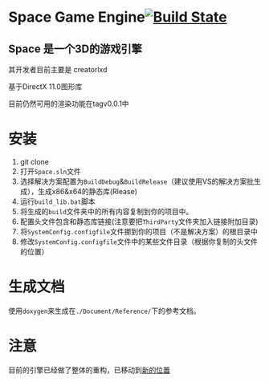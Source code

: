 # Space Game Engine[![Build State](https://ci.appveyor.com/api/projects/status/wgm69qg9437how6q?svg=true)](https://ci.appveyor.com/project/creatorlxd/space)

## Space 是一个3D的游戏引擎

其开发者目前主要是 creatorlxd

基于DirectX 11.0图形库

目前仍然可用的渲染功能在tagv0.0.1中

# 安装

1. git clone
2. 打开`Space.sln`文件
3. 选择解决方案配置为`BuildDebug`&`BuildRelease`（建议使用VS的解决方案批生成），生成x86&x64的静态库(Rlease)
4. 运行`build_lib.bat`脚本
5. 将生成的`build`文件夹中的所有内容复制到你的项目中。
6. 配置头文件包含和静态库链接(注意要把`ThirdParty`文件夹加入链接附加目录)
7. 将`SystemConfig.configfile`文件挪到你的项目（不是解决方案）的根目录中
8. 修改`SystemConfig.configfile`文件中的某些文件目录（根据你复制的头文件的位置） 

# 生成文档

使用`doxygen`来生成在`./Document/Reference/`下的参考文档。

# 注意

目前的引擎已经做了整体的重构，已移动到[新的位置](https://github.com/SpaceGameEngine/SpaceGameEngine)
